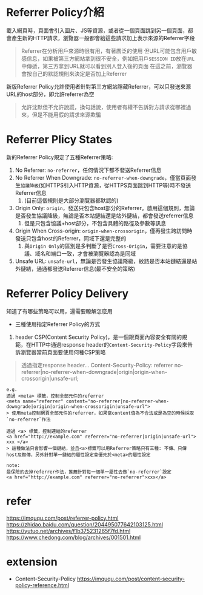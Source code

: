 # Referrer Policy介紹
載入網頁時，頁面會引入圖片、JS等資源，或者從一個頁面跳到另一個頁面，都會產生新的HTTP請求，瀏覽器一般都會給這些請求加上表示來源的Referrer字段
> Referrer在分析用戶來源時很有用，有著廣泛的使用
但URL可能包含用戶敏感信息，如果被第三方網站拿到很不安全，例如把用戶`SESSION ID`放在`URL`中傳遞，第三方拿到URL就可以看到別人登入後的頁面
> 在這之前，瀏覽器會按自己的默認規則來決定是否加上Referrer

新版Referrer Policy允許使用者針對第三方網站隱藏Referrer，可以只發送來源URL的host部分，即允許referrer為空
> 允許沈默但不允許說謊，換句話說，使用者有權不告訴對方請求從哪裡過來，但是不能用假的請求來源欺騙

# Referrer Plicy States
新的Referrer Policy規定了五種Referrer策略:
1. No Referrer: `no-referrer`，任何情況下都不發送Referrer信息
2. No Referrer When Downgrade: `no-referrer-when-downgrade`，僅當頁面發生`協議降級`(如HTTPS引入HTTP資源，從HTTPS頁面跳到HTTP等)時不發送Referrer信息
    1. (目前這個規則是大部分瀏覽器都默認的)
3. Origin Only: `origin`，發送只包含host部分的Referrer。啟用這個規則，無論是否發生協議降級，無論是否本站鏈結還是站外鏈結，都會發送referrer信息
    1. 但是只包含協議+host部分，不包含具體的路徑及參數等訊息
4. Origin When Cross-origin: `origin-when-crossorigin`，僅再發生跨訪問時發送只包含host的Referrer，同域下還是完整的
    1. 與`Origin Only`的區別是多判斷了是否`Cross-Origin`，需要注意的是協議、域名和端口一致，才會被瀏覽器認為是同域
5. Unsafe URL: `unsafe-url`，無論是否發生協議降級，紋路是否本站鏈結還是站外鏈結，通通都發送Referrer信息(最不安全的策略)


# Referrer Policy Delivery
知道了有哪些策略可以用，還需要瞭解怎麼用
- 三種使用指定Referrer Policy的方式
1. header CSP(Content Security Policy)，是一個跟頁面內容安全有關的規範，在HTTP中通過response header的`Content-Security-Policy`字段來告訴瀏覽器當前頁面要使用何種CSP策略
> 透過指定response header... Content-Security-Policy: referrer no-referrer|no-referrer-when-downgrade|origin|origin-when-crossorigin|unsafe-url; 

```
e.g.
透過 <meta> 標籤，控制全部元件的referrer
<meta name="referrer" content="no-referrer|no-referrer-when-downgrade|origin|origin-when-crossorigin|unsafe-url">
> 使用meta控制網頁全部元件的referrer，如果當content值為不合法或是為空的時候採取`no-referrer`作法

透過 <a> 標籤，控制連結的referrer
<a href="http://example.com" referrer="no-referrer|origin|unsafe-url"> xxx </a>
> 這種做法只會影響一個鏈結，並且<a>標籤可以用Referrer策略只有三種: 不傳、只傳host及都傳，另外針對單一鏈結的屬性設定會優先於<meta>的屬性設定

note:
最保險的去掉referrer作法，推薦針對每一個單一屬性去做`no-referrer`設定
<a href="http://example.com" referrer="no-referrer">xxx</a>
```

# refer
https://imququ.com/post/referrer-policy.html
https://zhidao.baidu.com/question/204495077642103125.html
https://yutuo.net/archives/f1b375231265f7fd.html
https://www.chedong.com/blog/archives/001501.html

# extension
- Content-Security-Policy
https://imququ.com/post/content-security-policy-reference.html